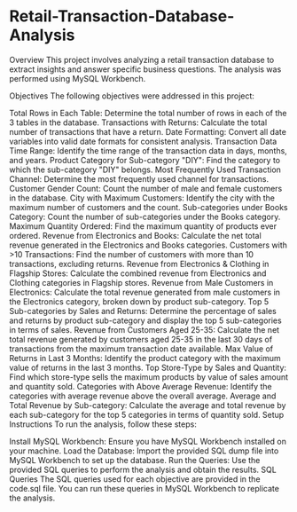 # Retail-Transaction-Database-Analysis

Overview
This project involves analyzing a retail transaction database to extract insights and answer specific business questions. The analysis was performed using MySQL Workbench.

Objectives
The following objectives were addressed in this project:

Total Rows in Each Table: Determine the total number of rows in each of the 3 tables in the database.
Transactions with Returns: Calculate the total number of transactions that have a return.
Date Formatting: Convert all date variables into valid date formats for consistent analysis.
Transaction Data Time Range: Identify the time range of the transaction data in days, months, and years.
Product Category for Sub-category "DIY": Find the category to which the sub-category "DIY" belongs.
Most Frequently Used Transaction Channel: Determine the most frequently used channel for transactions.
Customer Gender Count: Count the number of male and female customers in the database.
City with Maximum Customers: Identify the city with the maximum number of customers and the count.
Sub-categories under Books Category: Count the number of sub-categories under the Books category.
Maximum Quantity Ordered: Find the maximum quantity of products ever ordered.
Revenue from Electronics and Books: Calculate the net total revenue generated in the Electronics and Books categories.
Customers with >10 Transactions: Find the number of customers with more than 10 transactions, excluding returns.
Revenue from Electronics & Clothing in Flagship Stores: Calculate the combined revenue from Electronics and Clothing categories in Flagship stores.
Revenue from Male Customers in Electronics: Calculate the total revenue generated from male customers in the Electronics category, broken down by product sub-category.
Top 5 Sub-categories by Sales and Returns: Determine the percentage of sales and returns by product sub-category and display the top 5 sub-categories in terms of sales.
Revenue from Customers Aged 25-35: Calculate the net total revenue generated by customers aged 25-35 in the last 30 days of transactions from the maximum transaction date available.
Max Value of Returns in Last 3 Months: Identify the product category with the maximum value of returns in the last 3 months.
Top Store-Type by Sales and Quantity: Find which store-type sells the maximum products by value of sales amount and quantity sold.
Categories with Above Average Revenue: Identify the categories with average revenue above the overall average.
Average and Total Revenue by Sub-category: Calculate the average and total revenue by each sub-category for the top 5 categories in terms of quantity sold.
Setup Instructions
To run the analysis, follow these steps:

Install MySQL Workbench: Ensure you have MySQL Workbench installed on your machine.
Load the Database: Import the provided SQL dump file into MySQL Workbench to set up the database.
Run the Queries: Use the provided SQL queries to perform the analysis and obtain the results.
SQL Queries
The SQL queries used for each objective are provided in the code.sql file. You can run these queries in MySQL Workbench to replicate the analysis.
